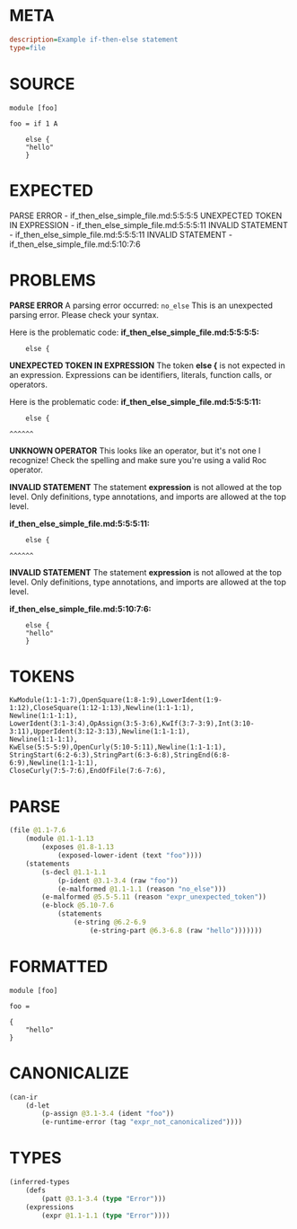 # META
~~~ini
description=Example if-then-else statement
type=file
~~~
# SOURCE
~~~roc
module [foo]

foo = if 1 A

    else {
	"hello"
    }
~~~
# EXPECTED
PARSE ERROR - if_then_else_simple_file.md:5:5:5:5
UNEXPECTED TOKEN IN EXPRESSION - if_then_else_simple_file.md:5:5:5:11
INVALID STATEMENT - if_then_else_simple_file.md:5:5:5:11
INVALID STATEMENT - if_then_else_simple_file.md:5:10:7:6
# PROBLEMS
**PARSE ERROR**
A parsing error occurred: `no_else`
This is an unexpected parsing error. Please check your syntax.

Here is the problematic code:
**if_then_else_simple_file.md:5:5:5:5:**
```roc
    else {
```
    


**UNEXPECTED TOKEN IN EXPRESSION**
The token **else {** is not expected in an expression.
Expressions can be identifiers, literals, function calls, or operators.

Here is the problematic code:
**if_then_else_simple_file.md:5:5:5:11:**
```roc
    else {
```
    ^^^^^^


**UNKNOWN OPERATOR**
This looks like an operator, but it's not one I recognize!
Check the spelling and make sure you're using a valid Roc operator.

**INVALID STATEMENT**
The statement **expression** is not allowed at the top level.
Only definitions, type annotations, and imports are allowed at the top level.

**if_then_else_simple_file.md:5:5:5:11:**
```roc
    else {
```
    ^^^^^^


**INVALID STATEMENT**
The statement **expression** is not allowed at the top level.
Only definitions, type annotations, and imports are allowed at the top level.

**if_then_else_simple_file.md:5:10:7:6:**
```roc
    else {
	"hello"
    }
```


# TOKENS
~~~zig
KwModule(1:1-1:7),OpenSquare(1:8-1:9),LowerIdent(1:9-1:12),CloseSquare(1:12-1:13),Newline(1:1-1:1),
Newline(1:1-1:1),
LowerIdent(3:1-3:4),OpAssign(3:5-3:6),KwIf(3:7-3:9),Int(3:10-3:11),UpperIdent(3:12-3:13),Newline(1:1-1:1),
Newline(1:1-1:1),
KwElse(5:5-5:9),OpenCurly(5:10-5:11),Newline(1:1-1:1),
StringStart(6:2-6:3),StringPart(6:3-6:8),StringEnd(6:8-6:9),Newline(1:1-1:1),
CloseCurly(7:5-7:6),EndOfFile(7:6-7:6),
~~~
# PARSE
~~~clojure
(file @1.1-7.6
	(module @1.1-1.13
		(exposes @1.8-1.13
			(exposed-lower-ident (text "foo"))))
	(statements
		(s-decl @1.1-1.1
			(p-ident @3.1-3.4 (raw "foo"))
			(e-malformed @1.1-1.1 (reason "no_else")))
		(e-malformed @5.5-5.11 (reason "expr_unexpected_token"))
		(e-block @5.10-7.6
			(statements
				(e-string @6.2-6.9
					(e-string-part @6.3-6.8 (raw "hello")))))))
~~~
# FORMATTED
~~~roc
module [foo]

foo = 

{
	"hello"
}
~~~
# CANONICALIZE
~~~clojure
(can-ir
	(d-let
		(p-assign @3.1-3.4 (ident "foo"))
		(e-runtime-error (tag "expr_not_canonicalized"))))
~~~
# TYPES
~~~clojure
(inferred-types
	(defs
		(patt @3.1-3.4 (type "Error")))
	(expressions
		(expr @1.1-1.1 (type "Error"))))
~~~
